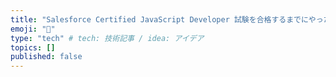 ```yaml
---
title: "Salesforce Certified JavaScript Developer 試験を合格するまでにやったことまとめ"
emoji: "🦔"
type: "tech" # tech: 技術記事 / idea: アイデア
topics: []
published: false
---
```

